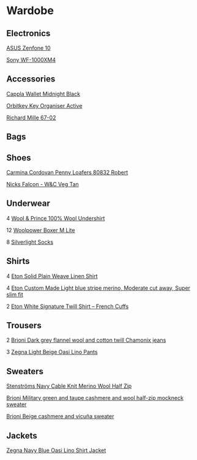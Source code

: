 # Wardobe

## Electronics

[ASUS Zenfone 10](https://www.asus.com/se/mobile-handhelds/phones/zenfone/zenfone-10/)

[Sony WF-1000XM4](https://www.sony.se/electronics/truly-wireless/wf-1000xm4)

## Accessories

[Cappla Wallet Midnight Black](https://cappla.com/collections/wallets/products/midnight-black)

[Orbitkey Key Organiser Active](https://www.orbitkey.com/collections/key-organiser/products/orbitkey-2-0-active?variant=8198980993120)

[Richard Mille 67-02](https://www.richardmille.com/collections/rm-67-02-automatic-extra-flat)

## Bags

## Shoes

[Carmina Cordovan Penny Loafers 80832 Robert](https://www.carminashoemaker.com/se/en/penny-loafer-burgundy-cordovan-80832)

[Nicks Falcon - W&C Veg Tan](https://nicksboots.com/falcon-boot-wc/)

## Underwear

4 [Wool & Prince 100% Wool Undershirt](https://woolandprince.com/products/natural-white-v-neck-undershirt)

12 [Woolpower Boxer M Lite](https://woolpower.se/shop/produkt/boxer-ms-lite/)

8 [Silverlight Socks](https://silverlight.store/product/silverlight-socks/)

## Shirts

4 [Eton Solid Plain Weave Linen Shirt](https://www.etonshirts.com/us/en/product/white-band-collar-linen-shirt)

4 [Eton Custom Made Light blue stripe merino, Moderate cut away, Super slim fit](https://www.etonshirts.com/us/en/category/custom-made)

2 [Eton White Signature Twill Shirt – French Cuffs](https://www.etonshirts.com/us/en/product/white-french-cuff-shirt)

## Trousers

2 [Brioni Dark grey flannel wool and cotton twill Chamonix jeans](https://www.brioni.com/en/us/pr/dark-grey-flannel-wool-and-cotton-twill-chamonix-jeans-SPLQ0LO1A4N1100)

3 [Zegna Light Beige Oasi Lino Pants](https://www.zegna.com/se-en/ready-to-wear/pants/product.light-beige-oasi-lino-pants.31045612/)

## Sweaters

[Stenströms Navy Cable Knit Merino Wool Half Zip](https://stenstroms.com/se/men/category/knitwear-sweatshirts/navy-cable-knit-merino-half-zip?att=TA==)

[Brioni Military green and taupe cashmere and wool half-zip mockneck sweater](https://www.brioni.com/en/us/pr/military-green-and-taupe-cashmere-and-wool-half-zip-mockneck-sweater-UMS70LOCK123230?from=search)

[Brioni Beige cashmere and vicuña sweater](https://www.brioni.com/en/us/pr/beige-cashmere-and-vicuna-sweater-UMQ90LO1K119700?from=search)

## Jackets

[Zegna Navy Blue Oasi Lino Shirt Jacket](https://www.zegna.com/se-en/ready-to-wear/blazers/product.navy-blue-oasi-lino-shirt-jacket.30317129/)

